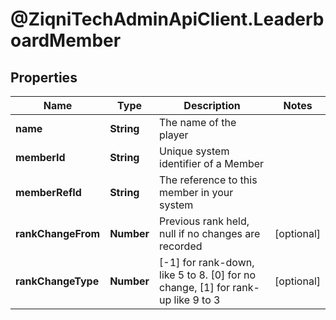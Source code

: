 # @ZiqniTechAdminApiClient.LeaderboardMember

## Properties

Name | Type | Description | Notes
------------ | ------------- | ------------- | -------------
**name** | **String** | The name of the player | 
**memberId** | **String** | Unique system identifier of a Member | 
**memberRefId** | **String** | The reference to this member in your system | 
**rankChangeFrom** | **Number** | Previous rank held, null if no changes are recorded | [optional] 
**rankChangeType** | **Number** | [-1] for rank-down, like 5 to 8. [0] for no change, [1] for rank-up like 9 to 3 | [optional] 


